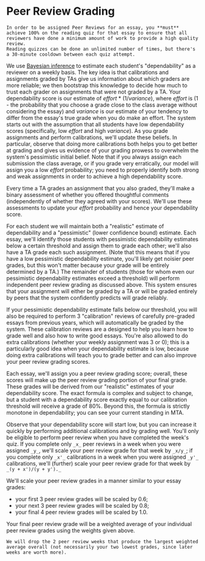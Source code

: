 # Peer Review Grading

```{tip}
In order to be assigned Peer Reviews for an essay, you **must** achieve 100% on the reading quiz for that essay to ensure that all reviewers have done a minimum amount of work to provide a high quality review.
Reading quizzes can be done an unlimited number of times, but there's a 30-minute cooldown between each quiz attempt.
```

We use [Bayesian inference](https://arxiv.org/abs/2209.01242) to estimate each student's "dependability" as a reviewer on a weekly basis.
The key idea is that calibrations and assignments graded by TAs give us information about which graders are more reliable; we then bootstrap this knowledge to decide how much to trust each grader on assignments that were not graded by a TA.
Your dependability score is our estimate of _effort_ \* (1/_variance_), where _effort_ is (1 - the probability that you choose a grade close to the class average without considering the essay) and _variance_ is our estimate of your tendency to differ from the essay's true grade when you do make an effort. The system starts out with the assumption that all students have low dependability scores (specifically, low _effort_ and high _variance_).
As you grade assignments and perform calibrations, we'll update these beliefs.
In particular, observe that doing more calibrations both helps you to get better at grading and gives us evidence of your grading prowess to overwhelm the system's pessimistic initial belief.
Note that if you always assign each submission the class average, or if you grade very erratically, our model will assign you a low _effort_ probability; you need to properly identify both strong and weak assignments in order to achieve a high dependability score.

Every time a TA grades an assignment that you also graded, they'll make a binary assessment of whether you offered thoughtful comments (independently of whether they agreed with your scores).
We'll use these assessments to update your _effort_ probability and hence your dependability score.

For each student we will maintain both a "realistic" estimate of dependability and a "pessimistic" (lower confidence bound) estimate.
Each essay, we'll identify those students with pessimistic dependability estimates below a certain threshold and assign them to grade each other; we'll also have a TA grade each such assignment.
(Note that this means that if you have a low pessimistic dependability estimate, you'll likely get noisier peer grades, but this won't matter because your grade will be entirely determined by a TA.)
The remainder of students (those for whom even our pessimistic dependability estimates exceed a threshold) will perform independent peer review grading as discussed above.
This system ensures that your assignment will either be graded by a TA or will be graded entirely by peers that the system confidently predicts will grade reliably.

If your pessimistic dependability estimate falls below our threshold, you will also be required to perform 3 "calibration" reviews of carefully pre-graded essays from previous years, which will automatically be graded by the system.
These calibration reviews are a designed to help you learn how to grade well and also how to write good essays.
You're also allowed to do extra calibrations (whether your weekly assignment was 3 or 0); this is a particularly good idea when your dependability estimate is low, because doing extra calibrations will teach you to grade better and can also improve your peer review grading scores.

Each essay, we'll assign you a peer review grading score; overall, these scores will make up the peer review grading portion of your final grade.
These grades will be derived from our "realistic" estimates of your dependability score.
The exact formula is complex and subject to change, but a student with a dependability score exactly equal to our calibration threshold will receive a grade of 80%.
Beyond this, the formula is strictly monotone in dependability; you can see your current standing in MTA.

Observe that your dependability score will start low, but you can increase it quickly by performing additional calibrations and by grading well.
You'll only be eligible to perform peer review when you have completed the week's quiz.
If you complete only `_x_` peer reviews in a week when you were assigned `_y_`, we'll scale your peer review grade for that week by `_x/y_`; if you complete only `_x'_` calibrations in a week when you were assigned `_y'_` calibrations, we'll (further) scale your peer review grade for that week by `_(y + x')/(y + y')._`

We'll scale your peer review grades in a manner similar to your essay grades:

- your first 3 peer review grades will be scaled by 0.6;
- your next 3 peer review grades will be scaled by 0.8;
- your final 4 peer review grades will be scaled by 1.0.

Your final peer review grade will be a weighted average of your individual peer review grades using the weights given above.

```{tip}
We will drop the 2 peer review weeks that produce the largest weighted average overall (not necessarily your two lowest grades, since later weeks are worth more).
```
<!-- 
## Frequently Asked Questions (about Peer Reviews)
 -->


